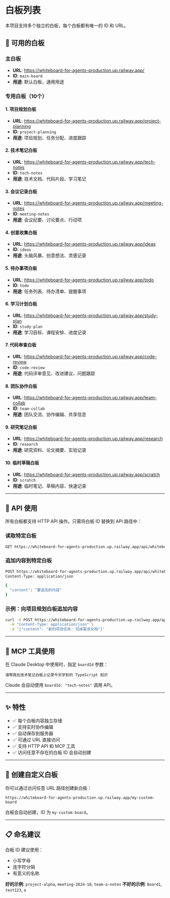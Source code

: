 # 白板列表

本项目支持多个独立的白板，每个白板都有唯一的 ID 和 URL。

## 🎨 可用的白板

### 主白板
- **URL**: https://whiteboard-for-agents-production.up.railway.app/
- **ID**: `main-board`
- **用途**: 默认白板，通用用途

### 专用白板（10个）

#### 1. 项目规划白板
- **URL**: https://whiteboard-for-agents-production.up.railway.app/project-planning
- **ID**: `project-planning`
- **用途**: 项目规划、任务分配、进度跟踪

#### 2. 技术笔记白板
- **URL**: https://whiteboard-for-agents-production.up.railway.app/tech-notes
- **ID**: `tech-notes`
- **用途**: 技术文档、代码片段、学习笔记

#### 3. 会议记录白板
- **URL**: https://whiteboard-for-agents-production.up.railway.app/meeting-notes
- **ID**: `meeting-notes`
- **用途**: 会议纪要、讨论要点、行动项

#### 4. 创意收集白板
- **URL**: https://whiteboard-for-agents-production.up.railway.app/ideas
- **ID**: `ideas`
- **用途**: 头脑风暴、创意想法、灵感记录

#### 5. 待办事项白板
- **URL**: https://whiteboard-for-agents-production.up.railway.app/todo
- **ID**: `todo`
- **用途**: 任务列表、待办清单、提醒事项

#### 6. 学习计划白板
- **URL**: https://whiteboard-for-agents-production.up.railway.app/study-plan
- **ID**: `study-plan`
- **用途**: 学习目标、课程安排、进度记录

#### 7. 代码审查白板
- **URL**: https://whiteboard-for-agents-production.up.railway.app/code-review
- **ID**: `code-review`
- **用途**: 代码评审意见、改进建议、问题跟踪

#### 8. 团队协作白板
- **URL**: https://whiteboard-for-agents-production.up.railway.app/team-collab
- **ID**: `team-collab`
- **用途**: 团队交流、协作编辑、共享信息

#### 9. 研究笔记白板
- **URL**: https://whiteboard-for-agents-production.up.railway.app/research
- **ID**: `research`
- **用途**: 研究资料、论文摘要、实验记录

#### 10. 临时草稿白板
- **URL**: https://whiteboard-for-agents-production.up.railway.app/scratch
- **ID**: `scratch`
- **用途**: 临时笔记、草稿内容、快速记录

---

## 📡 API 使用

所有白板都支持 HTTP API 操作。只需将白板 ID 替换到 API 路径中：

### 读取特定白板
```bash
GET https://whiteboard-for-agents-production.up.railway.app/api/whiteboard/{board-id}
```

### 追加内容到特定白板
```bash
POST https://whiteboard-for-agents-production.up.railway.app/api/whiteboard/{board-id}/append
Content-Type: application/json

{
  "content": "要追加的内容"
}
```

### 示例：向项目规划白板追加内容
```bash
curl -X POST https://whiteboard-for-agents-production.up.railway.app/api/whiteboard/project-planning/append \
  -H "Content-Type: application/json" \
  -d '{"content": "新的项目任务: 完成需求文档"}'
```

---

## 🤖 MCP 工具使用

在 Claude Desktop 中使用时，指定 `boardId` 参数：

```
请帮我在技术笔记白板上记录今天学到的 TypeScript 知识
```

Claude 会自动使用 `boardId: "tech-notes"` 调用 API。

---

## ✨ 特性

- ✅ 每个白板内容独立存储
- ✅ 支持实时协作编辑
- ✅ 自动保存到服务器
- ✅ 可通过 URL 直接访问
- ✅ 支持 HTTP API 和 MCP 工具
- ✅ 访问任意不存在的白板 ID 会自动创建

---

## 🔧 创建自定义白板

你可以通过访问任意 URL 路径创建新白板：

```
https://whiteboard-for-agents-production.up.railway.app/my-custom-board
```

白板会自动创建，ID 为 `my-custom-board`。

---

## 📋 命名建议

白板 ID 建议使用：
- 小写字母
- 连字符分隔
- 有意义的名称

**好的示例**: `project-alpha`, `meeting-2024-10`, `team-a-notes`
**不好的示例**: `Board1`, `test123`, `a`
